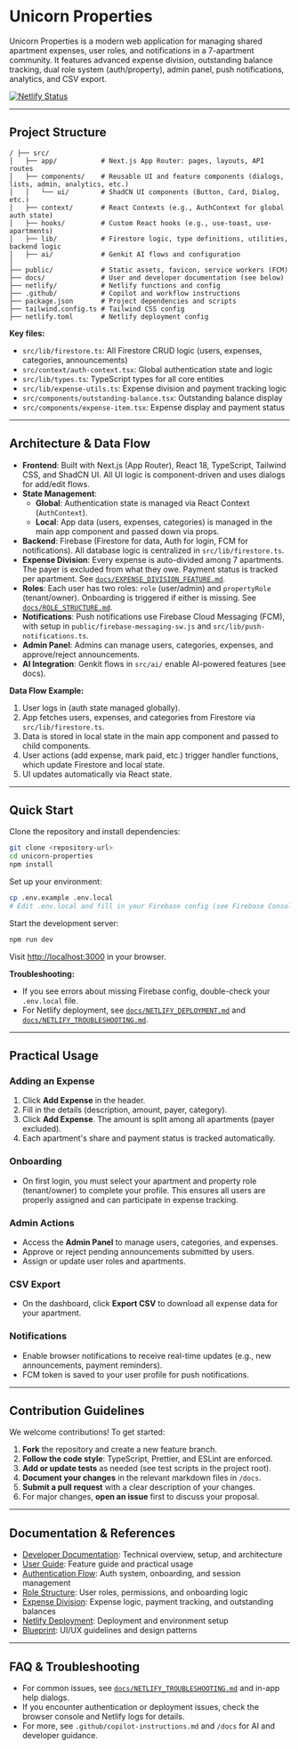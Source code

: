 # Unicorn Properties

Unicorn Properties is a modern web application for managing shared apartment expenses, user roles, and notifications in a 7-apartment community. It features advanced expense division, outstanding balance tracking, dual role system (auth/property), admin panel, push notifications, analytics, and CSV export.

[![Netlify Status](https://api.netlify.com/api/v1/badges/81d761ff-9a71-4099-b92b-52ada05f2198/deploy-status)](https://app.netlify.com/projects/unicornproperties/deploys)

---

## Project Structure

```
/ ├── src/
│   ├── app/           # Next.js App Router: pages, layouts, API routes
│   ├── components/    # Reusable UI and feature components (dialogs, lists, admin, analytics, etc.)
│   │   └── ui/        # ShadCN UI components (Button, Card, Dialog, etc.)
│   ├── context/       # React Contexts (e.g., AuthContext for global auth state)
│   ├── hooks/         # Custom React hooks (e.g., use-toast, use-apartments)
│   ├── lib/           # Firestore logic, type definitions, utilities, backend logic
│   ├── ai/            # Genkit AI flows and configuration
│
├── public/            # Static assets, favicon, service workers (FCM)
├── docs/              # User and developer documentation (see below)
├── netlify/           # Netlify functions and config
├── .github/           # Copilot and workflow instructions
├── package.json       # Project dependencies and scripts
├── tailwind.config.ts # Tailwind CSS config
├── netlify.toml       # Netlify deployment config
```

**Key files:**

- `src/lib/firestore.ts`: All Firestore CRUD logic (users, expenses, categories, announcements)
- `src/context/auth-context.tsx`: Global authentication state and logic
- `src/lib/types.ts`: TypeScript types for all core entities
- `src/lib/expense-utils.ts`: Expense division and payment tracking logic
- `src/components/outstanding-balance.tsx`: Outstanding balance display
- `src/components/expense-item.tsx`: Expense display and payment status

---

## Architecture & Data Flow

- **Frontend**: Built with Next.js (App Router), React 18, TypeScript, Tailwind CSS, and ShadCN UI. All UI logic is component-driven and uses dialogs for add/edit flows.
- **State Management**:
  - **Global**: Authentication state is managed via React Context (`AuthContext`).
  - **Local**: App data (users, expenses, categories) is managed in the main app component and passed down via props.
- **Backend**: Firebase (Firestore for data, Auth for login, FCM for notifications). All database logic is centralized in `src/lib/firestore.ts`.
- **Expense Division**: Every expense is auto-divided among 7 apartments. The payer is excluded from what they owe. Payment status is tracked per apartment. See [`docs/EXPENSE_DIVISION_FEATURE.md`](docs/EXPENSE_DIVISION_FEATURE.md).
- **Roles**: Each user has two roles: `role` (user/admin) and `propertyRole` (tenant/owner). Onboarding is triggered if either is missing. See [`docs/ROLE_STRUCTURE.md`](docs/ROLE_STRUCTURE.md).
- **Notifications**: Push notifications use Firebase Cloud Messaging (FCM), with setup in `public/firebase-messaging-sw.js` and `src/lib/push-notifications.ts`.
- **Admin Panel**: Admins can manage users, categories, expenses, and approve/reject announcements.
- **AI Integration**: Genkit flows in `src/ai/` enable AI-powered features (see docs).

**Data Flow Example:**

1. User logs in (auth state managed globally).
2. App fetches users, expenses, and categories from Firestore via `src/lib/firestore.ts`.
3. Data is stored in local state in the main app component and passed to child components.
4. User actions (add expense, mark paid, etc.) trigger handler functions, which update Firestore and local state.
5. UI updates automatically via React state.

---

## Quick Start

Clone the repository and install dependencies:

```bash
git clone <repository-url>
cd unicorn-properties
npm install
```

Set up your environment:

```bash
cp .env.example .env.local
# Edit .env.local and fill in your Firebase config (see Firebase Console)
```

Start the development server:

```bash
npm run dev
```

Visit [http://localhost:3000](http://localhost:3000) in your browser.

**Troubleshooting:**

- If you see errors about missing Firebase config, double-check your `.env.local` file.
- For Netlify deployment, see [`docs/NETLIFY_DEPLOYMENT.md`](docs/NETLIFY_DEPLOYMENT.md) and [`docs/NETLIFY_TROUBLESHOOTING.md`](docs/NETLIFY_TROUBLESHOOTING.md).

---

## Practical Usage

### Adding an Expense

1. Click **Add Expense** in the header.
2. Fill in the details (description, amount, payer, category).
3. Click **Add Expense**. The amount is split among all apartments (payer excluded).
4. Each apartment's share and payment status is tracked automatically.

### Onboarding

- On first login, you must select your apartment and property role (tenant/owner) to complete your profile. This ensures all users are properly assigned and can participate in expense tracking.

### Admin Actions

- Access the **Admin Panel** to manage users, categories, and expenses.
- Approve or reject pending announcements submitted by users.
- Assign or update user roles and apartments.

### CSV Export

- On the dashboard, click **Export CSV** to download all expense data for your apartment.

### Notifications

- Enable browser notifications to receive real-time updates (e.g., new announcements, payment reminders).
- FCM token is saved to your user profile for push notifications.

---

## Contribution Guidelines

We welcome contributions! To get started:

1. **Fork** the repository and create a new feature branch.
2. **Follow the code style**: TypeScript, Prettier, and ESLint are enforced.
3. **Add or update tests** as needed (see test scripts in the project root).
4. **Document your changes** in the relevant markdown files in `/docs`.
5. **Submit a pull request** with a clear description of your changes.
6. For major changes, **open an issue** first to discuss your proposal.

---

## Documentation & References

- [Developer Documentation](docs/DEVELOPER_DOCUMENTATION.md): Technical overview, setup, and architecture
- [User Guide](docs/DOCUMENTATION.md): Feature guide and practical usage
- [Authentication Flow](docs/AUTHENTICATION_FLOW.md): Auth system, onboarding, and session management
- [Role Structure](docs/ROLE_STRUCTURE.md): User roles, permissions, and onboarding logic
- [Expense Division](docs/EXPENSE_DIVISION_FEATURE.md): Expense logic, payment tracking, and outstanding balances
- [Netlify Deployment](docs/NETLIFY_DEPLOYMENT.md): Deployment and environment setup
- [Blueprint](docs/blueprint.md): UI/UX guidelines and design patterns

---

## FAQ & Troubleshooting

- For common issues, see [`docs/NETLIFY_TROUBLESHOOTING.md`](docs/NETLIFY_TROUBLESHOOTING.md) and in-app help dialogs.
- If you encounter authentication or deployment issues, check the browser console and Netlify logs for details.
- For more, see `.github/copilot-instructions.md` and `/docs` for AI and developer guidance.
